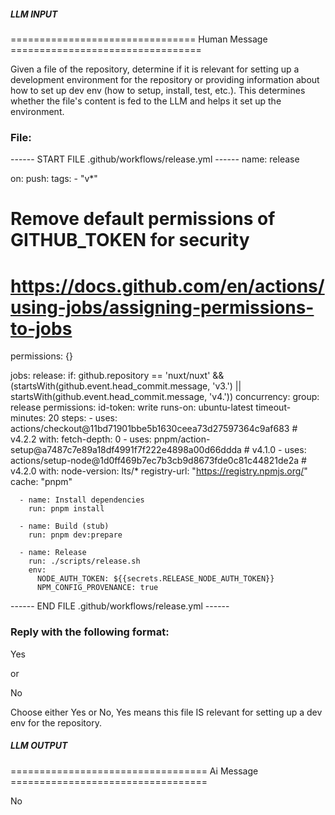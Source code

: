 ##### LLM INPUT #####
================================ Human Message =================================

Given a file of the repository, determine if it is relevant for setting up a development environment for the repository or providing information about how to set up dev env (how to setup, install, test, etc.). This determines whether the file's content is fed to the LLM and helps it set up the environment.

### File:
------ START FILE .github/workflows/release.yml ------
name: release

on:
  push:
    tags:
      - "v*"

# Remove default permissions of GITHUB_TOKEN for security
# https://docs.github.com/en/actions/using-jobs/assigning-permissions-to-jobs
permissions: {}

jobs:
  release:
    if: github.repository == 'nuxt/nuxt' && (startsWith(github.event.head_commit.message, 'v3.') || startsWith(github.event.head_commit.message, 'v4.'))
    concurrency:
      group: release
    permissions:
      id-token: write
    runs-on: ubuntu-latest
    timeout-minutes: 20
    steps:
      - uses: actions/checkout@11bd71901bbe5b1630ceea73d27597364c9af683 # v4.2.2
        with:
          fetch-depth: 0
      - uses: pnpm/action-setup@a7487c7e89a18df4991f7f222e4898a00d66ddda # v4.1.0
      - uses: actions/setup-node@1d0ff469b7ec7b3cb9d8673fde0c81c44821de2a # v4.2.0
        with:
          node-version: lts/*
          registry-url: "https://registry.npmjs.org/"
          cache: "pnpm"

      - name: Install dependencies
        run: pnpm install

      - name: Build (stub)
        run: pnpm dev:prepare

      - name: Release
        run: ./scripts/release.sh
        env:
          NODE_AUTH_TOKEN: ${{secrets.RELEASE_NODE_AUTH_TOKEN}}
          NPM_CONFIG_PROVENANCE: true

------ END FILE .github/workflows/release.yml ------

### Reply with the following format:

<rel>Yes</rel>

or

<rel>No</rel>

Choose either Yes or No, Yes means this file IS relevant for setting up a dev env for the repository.

##### LLM OUTPUT #####
================================== Ai Message ==================================

<rel>No</rel>